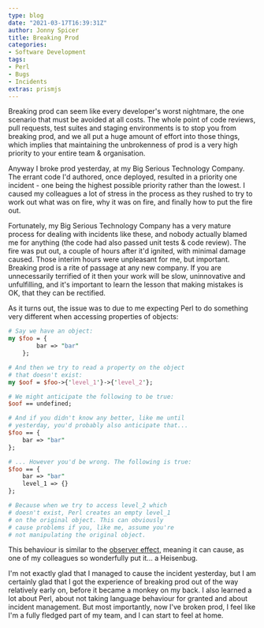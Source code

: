 ```yaml
---
type: blog
date: "2021-03-17T16:39:31Z"
author: Jonny Spicer
title: Breaking Prod
categories:
- Software Development
tags:
- Perl
- Bugs
- Incidents
extras: prismjs
---
```

Breaking prod can seem like every developer's worst nightmare, the one scenario that must be avoided at all costs. The whole point of code reviews, pull requests, test suites and
staging environments is to stop you from breaking prod, and we all put a huge amount of effort into those things, which implies that maintaining the unbrokenness of prod is a very
high priority to your entire team & organisation.

Anyway I broke prod yesterday, at my Big Serious Technology Company. The errant code I'd authored, once deployed, resulted in a priority one incident - one being the highest possible
priority rather than the lowest. I caused my colleagues a lot of stress in the process as they rushed to try to work out what was on fire, why it was on fire, and finally how to put
the fire out.

Fortunately, my Big Serious Technology Company has a very mature process for dealing with incidents like these, and nobody actually blamed me for anything (the code had also passed
unit tests & code review). The fire was put out, a couple of hours after it'd ignited, with minimal damage caused. Those interim hours were unpleasant for me, but important. Breaking
prod is a rite of passage at any new company. If you are unnecessarily terrified of it then your work will be slow, uninnovative and unfulfilling, and it's important to learn the
lesson that making mistakes is OK, that they can be rectified.

As it turns out, the issue was to due to me expecting Perl to do something very different when accessing properties of objects:

```perl
# Say we have an object:
my $foo = {
        bar => "bar"
    };

# And then we try to read a property on the object
# that doesn't exist:
my $oof = $foo->{'level_1'}->{'level_2'};

# We might anticipate the following to be true:
$oof == undefined;

# And if you didn't know any better, like me until 
# yesterday, you'd probably also anticipate that...
$foo == {
    bar => "bar"
};

# ... However you'd be wrong. The following is true:
$foo == {
    bar => "bar"
    level_1 => {}
};

# Because when we try to access level_2 which
# doesn't exist, Perl creates an empty level_1
# on the original object. This can obviously
# cause problems if you, like me, assume you're
# not manipulating the original object. 
```

This behaviour is similar to the [observer effect,](https://en.wikipedia.org/wiki/Observer_effect_(physics)) meaning it can cause, as one of my colleagues so wonderfully put it... a
Heisenbug.

I'm not exactly glad that I managed to cause the incident yesterday, but I am certainly glad that I got the experience of breaking prod out of the way relatively early on, before it
became a monkey on my back. I also learned a lot about Perl, about not taking language behaviour for granted and about incident management. But most importantly, now I've broken
prod, I feel like I'm a fully fledged part of my team, and I can start to feel at home.
